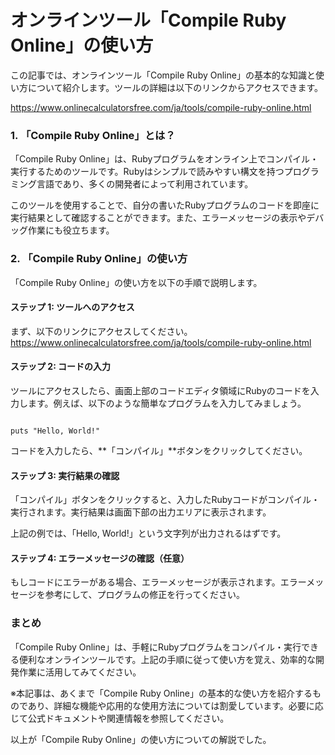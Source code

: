 オンラインツール「Compile Ruby Online」の使い方
=================================

この記事では、オンラインツール「Compile Ruby Online」の基本的な知識と使い方について紹介します。ツールの詳細は以下のリンクからアクセスできます。

<https://www.onlinecalculatorsfree.com/ja/tools/compile-ruby-online.html>

### 1. 「Compile Ruby Online」とは？

「Compile Ruby Online」は、Rubyプログラムをオンライン上でコンパイル・実行するためのツールです。Rubyはシンプルで読みやすい構文を持つプログラミング言語であり、多くの開発者によって利用されています。

このツールを使用することで、自分の書いたRubyプログラムのコードを即座に実行結果として確認することができます。また、エラーメッセージの表示やデバッグ作業にも役立ちます。

### 2. 「Compile Ruby Online」の使い方

「Compile Ruby Online」の使い方を以下の手順で説明します。

#### ステップ 1: ツールへのアクセス

まず、以下のリンクにアクセスしてください。<https://www.onlinecalculatorsfree.com/ja/tools/compile-ruby-online.html>

#### ステップ 2: コードの入力

ツールにアクセスしたら、画面上部のコードエディタ領域にRubyのコードを入力します。例えば、以下のような簡単なプログラムを入力してみましょう。

```

puts "Hello, World!"

```

コードを入力したら、**「コンパイル」**ボタンをクリックしてください。

#### ステップ 3: 実行結果の確認

「コンパイル」ボタンをクリックすると、入力したRubyコードがコンパイル・実行されます。実行結果は画面下部の出力エリアに表示されます。

上記の例では、「Hello, World!」という文字列が出力されるはずです。

#### ステップ 4: エラーメッセージの確認（任意）

もしコードにエラーがある場合、エラーメッセージが表示されます。エラーメッセージを参考にして、プログラムの修正を行ってください。

### まとめ

「Compile Ruby Online」は、手軽にRubyプログラムをコンパイル・実行できる便利なオンラインツールです。上記の手順に従って使い方を覚え、効率的な開発作業に活用してみてください。

※本記事は、あくまで「Compile Ruby Online」の基本的な使い方を紹介するものであり、詳細な機能や応用的な使用方法については割愛しています。必要に応じて公式ドキュメントや関連情報を参照してください。

以上が「Compile Ruby Online」の使い方についての解説でした。